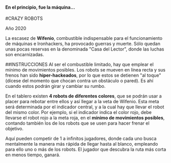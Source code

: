 #### En el principio, fue la máquina...

#CRAZY ROBOTS

Año 2020

La escasez de **Wifenio**, combustible indispensable para el funcionamiento de máquinas e Ironhackers, ha provocado guerras y muerte. Sólo quedan unas pocas reservas en la denominada "Casa del Lector", donde las luchas son encarnizadas. 

##INSTRUCCIONES
Al ser el combustible limitado, hay que emplear el mínimo de movimientos posibles. Los robots se mueven en línea recta y sus frenos han sido **hiper-hackeados**, por lo que estos se detienen "al toque" (dícese del momento que chocan contra un obstáculo o pared). Es ahí cuando estos podrán girar y cambiar su rumbo.

En el tablero existen **4 robots de diferentes colores**, que se podrán usar a placer para rebotar entre ellos y así llegar a la veta de Wifenio. Esta meta será determinada por el indicador central, y a la cual hay que llevar el robot del mismo color. Por ejemplo, si el indicador indica el color rojo, debe llevarse el robot rojo a la meta roja, en el **mínimo de movimientos posibles**, contando también los de los robots que se usen para hacer frenar el objetivo.

Aquí pueden competir de 1 a infinitos jugadores, donde cada uno busca mentalmente la manera más rápida de llegar hasta al blanco, empleando para ello uno o más de los robots. El jugador que descubra la ruta más corta en menos tiempo, ganará.